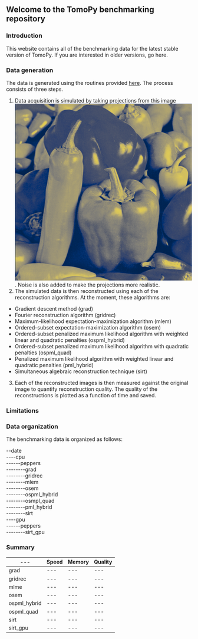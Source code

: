 ## Welcome to the TomoPy benchmarking repository

### Introduction

This website contains all of the benchmarking data for the latest stable version of TomoPy. If you are interested in older versions, go here. 

### Data generation

The data is generated using the routines provided [here](https://github.com/tomopy/turbo-couscous). The process consists of three steps. 
1. Data acquisition is simulated by taking projections from this image ![Image](/2021-02-08/peppers/original.png). Noise is also added to make the projections more realistic.
2. The simulated data is then reconstructed using each of the reconstruction algorithms. At the moment, these algorithms are: 
- Gradient descent method (grad)
- Fourier reconstruction algorithm (gridrec)
- Maximum-likelihood expectation-maximization algorithm (mlem)
- Ordered-subset expectation-maximization algorithm (osem)
- Ordered-subset penalized maximum likelihood algorithm with weighted linear and quadratic penalties (ospml_hybrid)
- Ordered-subset penalized maximum likelihood algorithm with quadratic penalties (ospml_quad)
- Penalized maximum likelihood algorithm with weighted linear and quadratic penalties (pml_hybrid)
- Simultaneous algebraic reconstruction technique (sirt)
3. Each of the reconstructed images is then measured against the original image to quantify reconstruction quality. The quality of the reconstructions is plotted as a function of time and saved.

### Limitations

### Data organization

The benchmarking data is organized as follows:

--date\
----cpu\
------peppers\
--------grad\
--------gridrec\
--------mlem\
--------osem\
--------ospml_hybrid\
--------osmpl_quad\
--------pml_hybrid\
--------sirt\
----gpu\
------peppers\
--------sirt_gpu

### Summary 

|---|Speed|Memory|Quality|
|---|---|---|---|
|grad|---|---|---|
|gridrec|---|---|---|
|mlme|---|---|---|
|osem|---|---|---|
|ospml_hybrid|---|---|---|
|ospml_quad|---|---|---|
|sirt|---|---|---|
|sirt_gpu|---|---|---|




